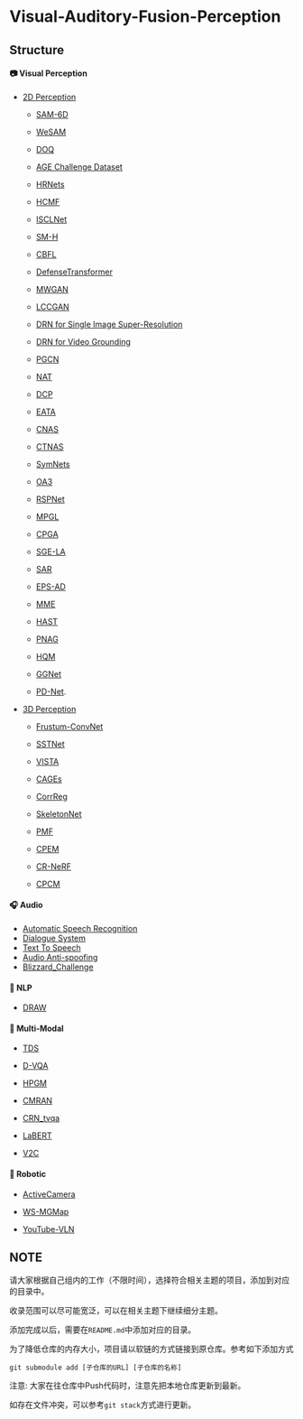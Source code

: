 # Visual-Auditory-Fusion-Perception

## Structure

#### 📷 Visual Perception

- [2D Perception](Visual-Perception/2D-Perception/)

  - [SAM-6D](https://github.com/JiehongLin/SAM-6D)

  - [WeSAM](https://github.com/zhang-haojie/wesam)
 
  - [DOQ](https://github.com/SherlockHolmes221/DOQ)
 
  - [AGE Challenge Dataset](https://age.grand-challenge.org)
 
  - [HRNets](https://github.com/HRNet/HRNet-Image-Classification)
 
  - [HCMF](https://github.com/xiangfasong/HCMF)
 
  - [ISCLNet](https://github.com/lphxx6222712/ISCLNet)
 
  - [SM-H](https://github.com/Dshaoshuai/Partitioning-stateful-data-stream-applications-in-dynamic-edge-cloud-environments)
 
  - [CBFL](https://github.com/lizhipengcs/CBFL)
 
  - [DefenseTransformer](https://github.com/SCUTjinchengli/DefenseTransformer)
 
  - [MWGAN](https://github.com/deepmo24/MWGAN)
 
  - [LCCGAN](https://github.com/guoyongcs/LCCGAN)
 
  - [DRN for Single Image Super-Resolution](https://github.com/guoyongcs/DRN)
 
  - [DRN for Video Grounding](https://github.com/Alvin-Zeng/DRN)
 
  - [PGCN](https://github.com/Alvin-Zeng/PGCN)
 
  - [NAT](https://github.com/guoyongcs/NAT)
 
  - [DCP](https://github.com/SCUT-AILab/DCP)
 
  - [EATA](https://github.com/mr-eggplant/EATA)
 
  - [CNAS](https://github.com/guoyongcs/CNAS)
 
  - [CTNAS](https://github.com/chenyaofo/CTNAS)
 
  - [SymNets](https://github.com/Gorilla-Lab-SCUT/SymNets)
 
  - [OA3](https://github.com/Vanint/OA3)
 
  - [RSPNet](https://github.com/PeihaoChen/RSPNet)
 
  - [MPGL](https://github.com/donggong1/mpgl)
 
  - [CPGA](https://github.com/SCUT-AILab/CPGA)
 
  - [SGE-LA](https://github.com/Kali-Hac/SGE-LA)
 
  - [SAR](https://github.com/mr-eggplant/SAR)
 
  - [EPS-AD](https://github.com/ZSHsh98/EPS-AD)
 
  - [MME](https://github.com/XinyuSun/MME)
 
  - [HAST](https://github.com/lihuantong/HAST)
 
  - [PNAG](https://github.com/guoyongcs/PNAG)
  - [HQM](https://github.com/MuchHair/HQM.git)
  - [GGNet](https://github.com/SherlockHolmes221/GGNet.git)
  - [PD-Net](https://github.com/MuchHair/PD-Net.git).
 
- [3D Perception](Visual-Perception/3D-Perception/)

  - [Frustum-ConvNet](https://github.com/Gorilla-Lab-SCUT/frustum-convnet)

  - [SSTNet](https://github.com/Gorilla-Lab-SCUT/SSTNet)

  - [VISTA](https://github.com/Gorilla-Lab-SCUT/VISTA)
 
  - [CAGEs](https://github.com/Kali-Hac/Locality-Awareness-SGE)

  - [CorrReg](https://github.com/JiehongLin/CorrReg)
 
  - [SkeletonNet](https://github.com/Gorilla-Lab-SCUT/SkeletonNet)

  - [PMF](https://github.com/ICEORY/PMF)
 
  - [CPEM](https://github.com/deepmo24/CPEM)
 
  - [CR-NeRF](https://github.com/YifYang993/CR-NeRF-PyTorch)
 
  - [CPCM](https://github.com/lizhaoliu-Lec/CPCM)
 
#### 🎧 Audio

- [Automatic Speech Recognition](https://github.com/qiaoweima/chatbot_ASR)
- [Dialogue System](https://github.com/qiaoweima/chatbot_SER)
- [Text To Speech](https://github.com/qiaoweima/chatbot_TTS.git)
- [Audio Anti-spoofing](https://github.com/qiaoweima/Audio-Anti-Spoofing/tree/main)
- [Blizzard_Challenge](https://github.com/qiaoweima/Blizzard_Challenge)
  
#### 💬 NLP
- [DRAW](https://github.com/menggehe/DRAW)

#### 🔮 Multi-Modal

- [TDS](https://github.com/Zhiquan-Wen/TDS)

- [D-VQA](https://github.com/Zhiquan-Wen/D-VQA)

- [HPGM](https://github.com/chenqi008/HPGM)

- [CMRAN](https://github.com/FloretCat/CMRAN)

- [CRN_tvqa](https://github.com/guanghuixu/CRN_tvqa)

- [LaBERT](https://github.com/bearcatt/LaBERT)

- [V2C](https://github.com/chenqi008/V2C)

#### 🤖 Robotic

- [ActiveCamera](https://github.com/PeihaoChen/ActiveCamera)

- [WS-MGMap](https://github.com/PeihaoChen/WS-MGMap)

- [YouTube-VLN](https://github.com/JeremyLinky/YouTube-VLN)

## NOTE

请大家根据自己组内的工作（不限时间），选择符合相关主题的项目，添加到对应的目录中。

收录范围可以尽可能宽泛，可以在相关主题下继续细分主题。

添加完成以后，需要在`README.md`中添加对应的目录。

为了降低仓库的内存大小，项目请以软链的方式链接到原仓库。参考如下添加方式

```
git submodule add [子仓库的URL] [子仓库的名称]
```

注意: 大家在往仓库中Push代码时，注意先把本地仓库更新到最新。

如存在文件冲突，可以参考`git stack`方式进行更新。
